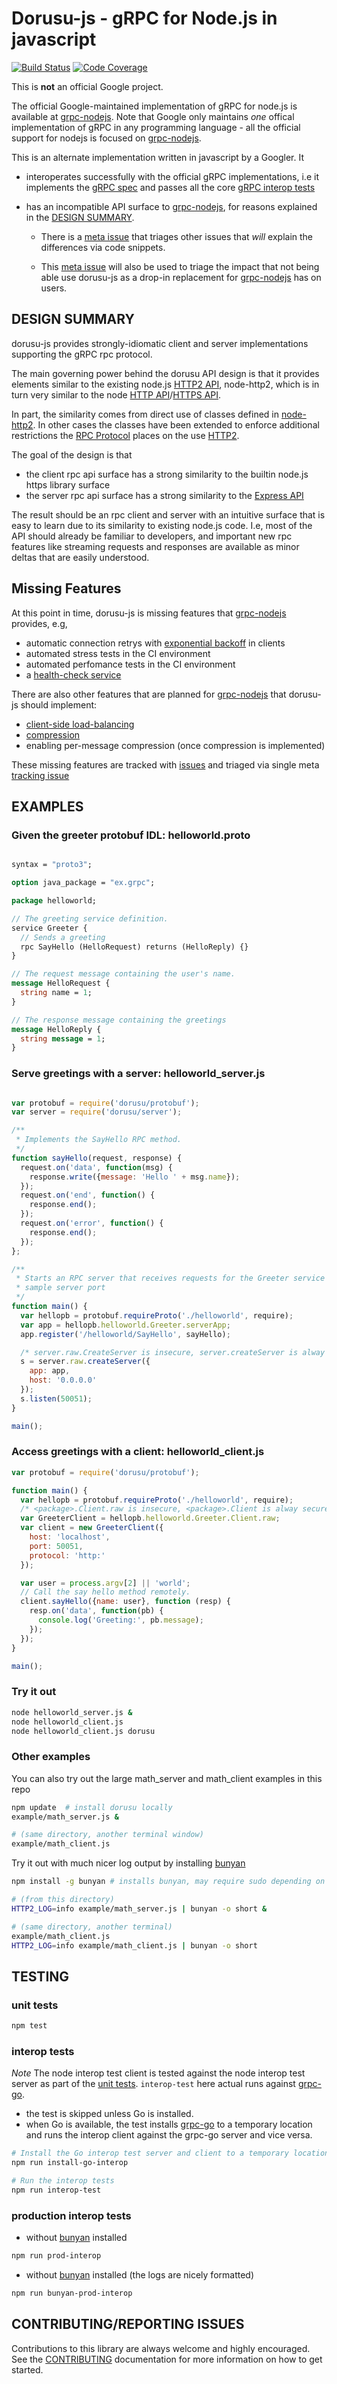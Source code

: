 # Dorusu-js - gRPC for Node.js in javascript

[![Build Status][travisimg]][travis]
[![Code Coverage][codecovimg]][codecov]

[travis]: https://travis-ci.org/google/dorusu-js
[travisimg]: https://api.travis-ci.org/google/dorusu-js.svg
[codecov]: https://codecov.io/gh/google/dorusu-js
[codecovimg]: https://img.shields.io/codecov/c/github/google/dorusu-js.svg

This is **not** an official Google project.

The official Google-maintained implementation of gRPC for node.js is available
at [grpc-nodejs][].  Note that Google only maintains *one* offical
implementation of gRPC in any programming language - all the official support
for nodejs is focused on [grpc-nodejs][].

This is an alternate implementation written in javascript by a Googler. It

- interoperates successfully with the official gRPC implementations, i.e it
  implements the [gRPC spec][] and passes all the core [gRPC interop tests][]

- has an incompatible API surface to [grpc-nodejs][], for reasons explained
  in the [DESIGN SUMMARY](#design_summary).

  - There is a [meta issue](https://github.com/google/dorusu-js/issues/1) that
    triages other issues that *will* explain the differences via code snippets.

  - This [meta issue](https://github.com/google/dorusu-js/issues/1) will also be
    used to triage the impact that not being able use dorusu-js as a drop-in
    replacement for [grpc-nodejs][] has on users.

[grpc-nodejs]:https://github.com/grpc/grpc/tree/master/src/node
[gRPC spec]:https://github.com/grpc/grpc/blob/master/doc/PROTOCOL-HTTP2.md
[grpc interop tests]:https://github.com/grpc/grpc/blob/master/doc/interop-test-descriptions.md

## DESIGN SUMMARY

dorusu-js provides strongly-idiomatic client and server implementations
supporting the gRPC rpc protocol.

The main governing power behind the dorusu API design is that it provides
elements similar to the existing node.js [HTTP2 API][], node-http2, which
is in turn very similar to the node [HTTP API][]/[HTTPS API][].

In part, the similarity comes from direct use of classes defined in
[node-http2][].  In other cases the classes have been extended to
enforce additional restrictions the [RPC Protocol][] places on the use
[HTTP2][].

The goal of the design is that
- the client rpc api surface has a strong similarity to the builtin node.js https library surface
- the server rpc api surface has a strong similarity to the [Express API][]

The result should be an rpc client and server with an intuitive surface that is
easy to learn due to its similarity to existing node.js code.  I.e, most of the
API should already be familiar to developers, and important new rpc features like
streaming requests and responses are available as minor deltas that are easily
understood.

[HTTP2 API]:https://github.com/molnarg/node-http
[HTTPS API]:http://nodejs.org/api/https.html
[HTTP API]:http://nodejs.org/api/http.html
[RPC protocol]: https://github.com/grpc/grpc/blob/master/doc/PROTOCOL-HTTP2.md
[HTTP2]:http://tools.ietf.org/html/draft-ietf-httpbis-http2-16#section-8.1.2.4
[Express API]:http://expressjs.com/4x/api.html

## Missing Features

At this point in time, dorusu-js is missing features that [grpc-nodejs][]
provides, e.g,

- automatic connection retrys with [exponential backoff][] in clients
- automated stress tests in the CI environment
- automated perfomance tests in the CI environment
- a [health-check service](https://github.com/grpc/grpc/pull/2322)

[exponential backoff]:https://github.com/grpc/grpc/blob/master/doc/connection-backoff.md

There are also other features that are planned for [grpc-nodejs][] that dorusu-js
should implement:

- [client-side load-balancing][]
- [compression](https://github.com/grpc/grpc/issues/4075)
- enabling per-message compression (once compression is implemented)

[client-side load-balancing]:https://github.com/grpc/grpc/blob/master/doc/load-balancing.md

These missing features are tracked with [issues](https://github.com/google/dorusu-js/issues?q=is%3Aissue+is%3Aopen+label%3A%22implementation+gap%22) and triaged via single meta [tracking issue](https://github.com/google/dorusu-js/issues/2)

## EXAMPLES

### Given the greeter protobuf IDL: helloworld.proto

```protobuf

syntax = "proto3";

option java_package = "ex.grpc";

package helloworld;

// The greeting service definition.
service Greeter {
  // Sends a greeting
  rpc SayHello (HelloRequest) returns (HelloReply) {}
}

// The request message containing the user's name.
message HelloRequest {
  string name = 1;
}

// The response message containing the greetings
message HelloReply {
  string message = 1;
}

```

### Serve greetings with a server: helloworld_server.js

```javascript

var protobuf = require('dorusu/protobuf');
var server = require('dorusu/server');

/**
 * Implements the SayHello RPC method.
 */
function sayHello(request, response) {
  request.on('data', function(msg) {
    response.write({message: 'Hello ' + msg.name});
  });
  request.on('end', function() {
    response.end();
  });
  request.on('error', function() {
    response.end();
  });
};

/**
 * Starts an RPC server that receives requests for the Greeter service at the
 * sample server port
 */
function main() {
  var hellopb = protobuf.requireProto('./helloworld', require);
  var app = hellopb.helloworld.Greeter.serverApp;
  app.register('/helloworld/SayHello', sayHello);

  /* server.raw.CreateServer is insecure, server.createServer is alway secure */
  s = server.raw.createServer({
    app: app,
    host: '0.0.0.0'
  });
  s.listen(50051);
}

main();

```

### Access greetings with a client: helloworld_client.js

```javascript
var protobuf = require('dorusu/protobuf');

function main() {
  var hellopb = protobuf.requireProto('./helloworld', require);
  /* <package>.Client.raw is insecure, <package>.Client is alway secure */
  var GreeterClient = hellopb.helloworld.Greeter.Client.raw;
  var client = new GreeterClient({
    host: 'localhost',
    port: 50051,
    protocol: 'http:'
  });

  var user = process.argv[2] || 'world';
  // Call the say hello method remotely.
  client.sayHello({name: user}, function (resp) {
    resp.on('data', function(pb) {
      console.log('Greeting:', pb.message);
    });
  });
}

main();
```

### Try it out

```bash
node helloworld_server.js &
node helloworld_client.js
node helloworld_client.js dorusu
```

### Other examples
You can also try out the large math_server and math_client examples in this repo

```bash
npm update  # install dorusu locally
example/math_server.js &

# (same directory, another terminal window)
example/math_client.js
```

Try it out with much nicer log output by installing [bunyan][]

```bash
npm install -g bunyan # installs bunyan, may require sudo depending on how node is set up

# (from this directory)
HTTP2_LOG=info example/math_server.js | bunyan -o short &

# (same directory, another terminal)
example/math_client.js
HTTP2_LOG=info example/math_client.js | bunyan -o short
```

[nvm]: https://github.com/creationix/nvm
[bunyan]:http://trentm.com/talk-bunyan-in-prod/#/
[node-http2]::https://github.com/molnarg/node-http

## TESTING

### unit tests
```bash
npm test
```

### interop tests

_Note_ The node interop test client is tested against the node interop test server as part of the [unit tests](#unit_tests).   `interop-test` here actual runs against [grpc-go][].

- the test is skipped unless Go is installed.
- when Go is available, the test installs [grpc-go][] to a temporary location and runs the interop client against the grpc-go server and vice versa.

```bash
# Install the Go interop test server and client to a temporary location
npm run install-go-interop

# Run the interop tests
npm run interop-test
```

[grpc-go]:https://github.com/grpc/grpc-go

### production interop tests

- without [bunyan][] installed
```bash
npm run prod-interop

```

- without [bunyan][] installed (the logs are nicely formatted)
```bash
npm run bunyan-prod-interop

```

[grpc-go]:https://github.com/grpc/grpc-go


## CONTRIBUTING/REPORTING ISSUES

Contributions to this library are always welcome and highly encouraged.
See the [CONTRIBUTING] documentation for more information on how to get started.

[CONTRIBUTING]:https://github.com/google/dorusu-js/blob/master/CONTRIBUTING.md
